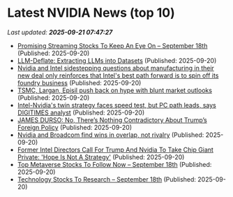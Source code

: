 # Latest NVIDIA News (top 10)
_Last updated: **2025-09-21 07:47:27**_

- [Promising Streaming Stocks To Keep An Eye On – September 18th](https://www.etfdailynews.com/2025/09/20/promising-streaming-stocks-to-keep-an-eye-on-september-18th/) (Published: 2025-09-20)
- [LLM-Deflate: Extracting LLMs into Datasets](https://www.scalarlm.com/blog/llm-deflate-extracting-llms-into-datasets/) (Published: 2025-09-20)
- [Nvidia and Intel sidestepping questions about manufacturing in their new deal only reinforces that Intel's best path forward is to spin off its foundry business](https://biztoc.com/x/0c061b9ea4729296) (Published: 2025-09-20)
- [TSMC, Largan, Episil push back on hype with blunt market outlooks](https://www.digitimes.com/news/a20250919PD226/tsmc-market-sic-episil-nvidia.html) (Published: 2025-09-20)
- [Intel-Nvidia's twin strategy faces speed test, but PC path leads, says DIGITIMES analyst](https://www.digitimes.com/news/a20250919VL203/nvidia-intel-gpu-cpu-packaging.html) (Published: 2025-09-20)
- [JAMES DURSO: No, There’s Nothing Contradictory About Trump’s Foreign Policy](https://dailycaller.com/2025/09/20/opinion-no-theres-nothing-contradictory-about-trumps-foreign-policy-james-durso/) (Published: 2025-09-20)
- [Nvidia and Broadcom find wins in overlap, not rivalry](https://www.digitimes.com/news/a20250918PD239/broadcom-nvidia-ethernet-asic-chips.html) (Published: 2025-09-20)
- [Former Intel Directors Call For Trump And Nvidia To Take Chip Giant Private: 'Hope Is Not A Strategy'](https://biztoc.com/x/f39f2b3053066c4b) (Published: 2025-09-20)
- [Top Metaverse Stocks To Follow Now – September 18th](https://www.etfdailynews.com/2025/09/20/top-metaverse-stocks-to-follow-now-september-18th/) (Published: 2025-09-20)
- [Technology Stocks To Research – September 18th](https://www.etfdailynews.com/2025/09/20/technology-stocks-to-research-september-18th/) (Published: 2025-09-20)
